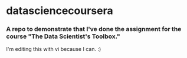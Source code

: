 # datasciencecoursera
### A repo to demonstrate that I've done the assignment for the course "The Data Scientist's Toolbox."

I'm editing this with vi because I can.  :)
